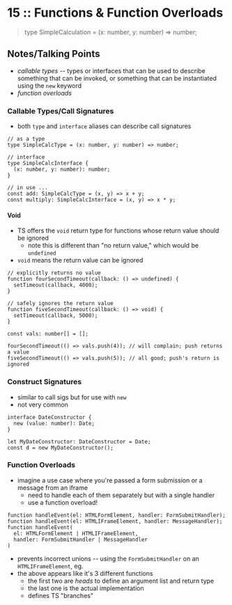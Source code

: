 # 15 :: Functions & Function Overloads

> type SimpleCalculation = (x: number, y: number) => number;

## Notes/Talking Points

* *callable types* -- types or interfaces that can be used to describe something that can be invoked, or something that can be instantiated using the `new` keyword
* *function overloads*

### Callable Types/Call Signatures

* both `type` and `interface` aliases can describe call signatures

```
// as a type
type SimpleCalcType = (x: number, y: number) => number;

// interface
type SimpleCalcInterface {
  (x: number, y: number): number;
}

// in use ...
const add: SimpleCalcType = (x, y) => x + y;
const multiply: SimpleCalcInterface = (x, y) => x * y;
```

#### Void

* TS offers the `void` return type for functions whose return value should be ignored
  * note this is different than "no return value," which would be `undefined`
* `void` means the return value can be ignored

```
// explicitly returns no value
function fourSecondTimeout(callback: () => undefined) {
  setTimeout(callback, 4000);
}

// safely ignores the return value
function fiveSecondTimeout(callback: () => void) {
  setTimeout(callback, 5000);
}

const vals: number[] = [];

fourSecondTimeout(() => vals.push(4)); // will complain; push returns a value
fiveSecondTimeout(() => vals.push(5)); // all good; push's return is ignored
```

### Construct Signatures

* similar to call sigs but for use with `new`
* not very common

```
interface DateConstructor {
  new (value: number): Date;
}

let MyDateConstructor: DateConstructor = Date;
const d = new MyDateConstructor();
```

### Function Overloads

* imagine a use case where you're passed a form submission or a message from an iframe
  * need to handle each of them separately but with a single handler
  * use a function overload!

```
function handleEvent(el: HTMLFormElement, handler: FormSubmitHandler);
function handleEvent(el: HTMLIFrameElement, handler: MessageHandler);
function handleEvent(
  el: HTMLFormElement | HTMLIFrameElement,
  handler: FormSubmitHandler | MessageHandler
)
```

* prevents incorrect unions -- using the `FormSubmitHandler` on an `HTMLIFrameElement`, eg.
* the above appears like it's 3 different functions
  * the first two are *heads* to define an argument list and return type
  * the last one is the actual implementation
  * defines TS "branches"
